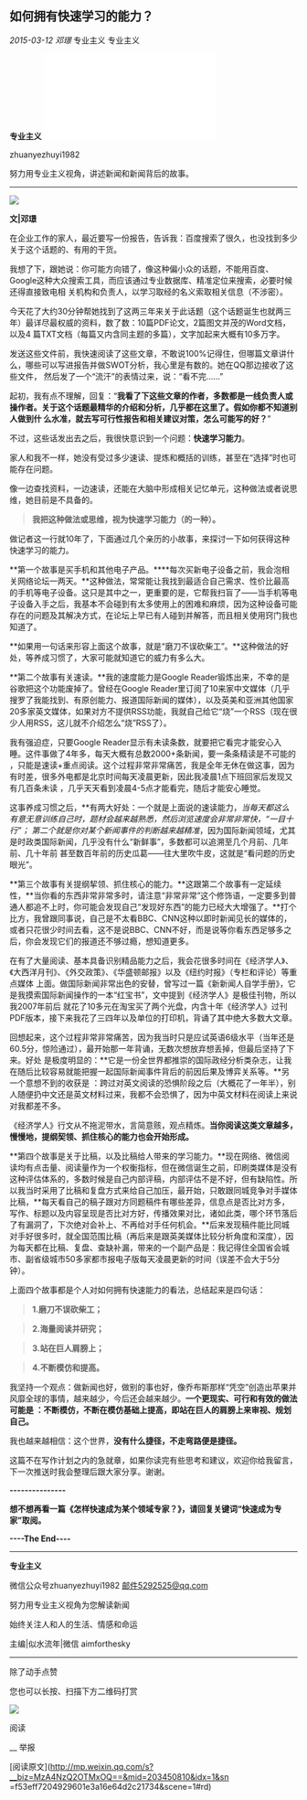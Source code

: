 ##  如何拥有快速学习的能力？

_2015-03-12_ _邓璟_ 专业主义 专业主义

**专业主义** ![](_resources/如何拥有快速学习的能力？image0.sgml)

zhuanyezhuyi1982

努力用专业主义视角，讲述新闻和新闻背后的故事。

__ __

![](_resources/如何拥有快速学习的能力？image1.jpg)

**文|邓璟**

  

在企业工作的家人，最近要写一份报告，告诉我：百度搜索了很久，也没找到多少关于这个话题的、有用的干货。

  

我想了下，跟她说：你可能方向错了，像这种偏小众的话题，不能用百度、Google这种大众搜索工具，而应该通过专业数据库、精准定位来搜索，必要时候还得直接致电相
关机构和负责人，以学习取经的名义索取相关信息（不涉密）。

  

今天花了大约30分钟帮她找到了这两三年来关于此话题（这个话题诞生也就两三年）最详尽最权威的资料，数了数：10篇PDF论文，2篇图文并茂的Word文档，以及4
篇TXT文档（每篇又内含同主题的多篇），文字加起来大概有10多万字。

  

发送这些文件前，我快速阅读了这些文章，不敢说100%记得住，但哪篇文章讲什么，哪些可以写进报告并做SWOT分析，我心里是有数的。她在QQ那边接收了这些文件，
然后发了一个“流汗”的表情过来，说：“看不完……”

  

起初，我有点不理解，回复：“**我看了下这些文章的作者，多数都是一线负责人或操作者。关于这个话题最精华的介绍和分析，几乎都在这里了。假如你都不知道别人做到什
么水准，就去写可行性报告和相关建议对策，怎么可能写的好？**”

  

不过，这些话发出去之后，我很快意识到一个问题：**快速学习能力**。

  

家人和我不一样，她没有受过多少速读、提炼和概括的训练，甚至在“选择”时也可能存在问题。

  

像一边查找资料，一边速读，还能在大脑中形成相关记忆单元，这种做法或者说思维，她目前是不具备的。

  

> **我把这种做法或思维，视为快速学习能力（的一种）。**

  

做记者这一行就10年了，下面通过几个亲历的小故事，来探讨一下如何获得这种快速学习的能力。

  

**第一个故事是买手机和其他电子产品。****每次买新电子设备之前，我会泡相关网络论坛一两天。**这种做法，常常能让我找到最适合自己需求、性价比最高的手机等电子设备。这只是其中之一，更重要的是，它帮我扫盲了——当手机等电子设备入手之后，我基本不会碰到有太多使用上的困难和麻烦，因为这种设备可能存在的问题及其解决方式，在论坛上早已有人碰到并解答，而且相关使用窍门我也知道了。

  

**如果用一句话来形容上面这个故事，就是“磨刀不误砍柴工”。**这种做法的好处，等养成习惯了，大家可能就知道它的威力有多么大。

  

**第二个故事有关速读。**我的速度能力是Google Reader锻炼出来，不幸的是谷歌把这个功能废掉了。曾经在Google Reader里订阅了10来家中文媒体（几乎搜罗了我能找到、有原创能力、报道国际新闻的媒体），以及英美和亚洲其他国家20多家英文媒体，如果对方不提供RSS功能，我就自己给它“烧”一个RSS（现在很少人用RSS，这儿就不介绍怎么“烧”RSS了）。

  

我有强迫症，只要Google Reader显示有未读条数，就要把它看完才能安心入睡。这件事做了4年多，每天大概有总数2000+条新闻，要一条条精读是不可能的
，只能是速读+重点阅读。这个过程非常非常痛苦，我是全年无休在做这事，因为有时差，很多外电都是北京时间每天凌晨更新，因此我凌晨1点下班回家后发现又有几百条未读
，几乎天天看到凌晨4-5点才能看完，随后才能安心睡觉。

  

这事养成习惯之后，**有两大好处：一个就是上面说的速读能力，**当每天都这么有意无意训练自己时，题材会越来越熟悉，然后浏览速度会非常非常快，“一目十行”；*
*第二个就是你对某个新闻事件的判断越来越精准**，因为国际新闻领域，尤其是时政类国际新闻，几乎没有什么“新鲜事”，多数都可以追溯至几个月前、几年前、几十年前
甚至数百年前的历史瓜葛——往大里吹牛皮，这就是“看问题的历史眼光”。

  

**第三个故事有关提纲挈领、抓住核心的能力。**这跟第二个故事有一定延续性，**当你看的东西非常非常多时，请注意“非常非常”这个修饰语，一定要多到普通人都追不上时，你可能会发现自己“发现好东西”的能力已经大大增强了。**打个比方，我曾跟同事说，自己是不太看BBC、CNN这种以即时新闻见长的媒体的，或者只花很少时间去看，这不是说BBC、CNN不好，而是说等你看东西足够多之后，你会发现它们的报道还不够过瘾，想知道更多。

  

在有了大量阅读、基本具备识别精品能力之后，我会花很多时间在《经济学人》、《大西洋月刊》、《外交政策》、《华盛顿邮报》以及《纽约时报》（专栏和评论）等重点媒体
上面。做国际新闻非常出色的安替，曾写过一篇《新新闻人自学手册》，它是我摸索国际新闻操作的一本“红宝书”，文中提到《经济学人》是极佳刊物，所以我2007年前后
就花了10多元在淘宝买了两个光盘，内含十年《经济学人》过刊PDF版本，接下来我花了三四年以及单位的打印机，背诵了其中绝大多数大文章。

  

回想起来，这个过程非常非常痛苦，因为我当时只是应试英语6级水平（当年还是60.5分，惊险通过），最开始那一年背诵，无数次想放弃想丢掉，但最后坚持了下来。好处
是极度明显的：**它是一份全世界都推崇的国际政经分析类杂志，让我在随后比较容易就能把握一起国际新闻事件背后的前因后果及博弈关系等。**另一个意想不到的收获是
：跨过对英文阅读的恐惧阶段之后（大概花了一年半），别人随便扔中文还是英文材料过来，我都不会恐惧了，因为中英文材料在阅读上来说对我都差不多。

  

《经济学人》行文从不拖泥带水，言简意赅，观点精炼。**当你阅读这类文章越多，慢慢地，提纲契领、抓住核心的能力也会开始形成。**

  

**第四个故事是关于比稿，以及比稿给人带来的学习能力。**现在网络、微信阅读均有点击量、阅读量作为一个权衡指标，但在微信诞生之前，印刷类媒体是没有这种评估体系的，多数时候是自己内部评稿，内部评估不是不好，但有缺陷性。所以我当时采用了比稿和复盘方式来给自己加压，最开始，只敢跟同城竞争对手媒体比稿，**每天看自己的稿子跟对方同题稿件有哪些差异，信息点是否比对方多，写作、标题以及内容呈现是否比对方好，传播效果对比，诸如此类，哪个环节落后了有漏洞了，下次绝对会补上、不再给对手任何机会。**后来发现稿件能比同城对手好很多时，就全国范围比稿（再后来是跟英美媒体比较分析角度和深度），因为每天都在比稿、复盘、查缺补漏，带来的一个副产品是：我记得住全国省会城市、副省级城市50多家都市报电子版每天凌晨更新的时间（误差不会大于5分钟）。

  

上面四个故事都是个人对如何拥有快速能力的看法，总结起来是四句话：

  

> **1.磨刀不误砍柴工；**

>

> **2.海量阅读并研究；**

>

> **3.站在巨人肩膀上；**

>

> **4.不断模仿和提高。**

  

我坚持一个观点：做新闻也好，做别的事也好，像乔布斯那样“凭空”创造出苹果并风靡全球的事情，越来越少，今后还会越来越少。**一个更现实、可行和有效的做法可能是
：不断模仿，不断在模仿基础上提高，即站在巨人的肩膀上来审视、规划自己。**

  

我也越来越相信：这个世界，**没有什么捷径，不走弯路便是捷径。**

  

这篇不在写作计划之内的急就章，如果你读完有些思考和建议，欢迎你给我留言，下一次推送时我会整理后跟大家分享。谢谢。

  

**\---------------**

**想不想再看一篇《怎样快速成为某个领域专家？》，请回复关键词“快速成为专家”取阅。**

**\----The End----**

* * *

**专业主义**

微信公众号zhuanyezhuyi1982 邮件5292525@qq.com

努力用专业主义视角为您解读新闻

始终关注人和人的生活、情感和命运

主编|似水流年|微信 aimforthesky

* * *

除了动手点赞

您也可以长按、扫描下方二维码打赏

![](_resources/如何拥有快速学习的能力？image2.jpg)

  

阅读

__ 举报

[阅读原文](http://mp.weixin.qq.com/s?__biz=MzA4NzQ2OTMxOQ==&mid=203450810&idx=1&sn
=f53eff7204929601e3a16e64d2c21734&scene=1#rd)

